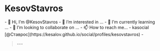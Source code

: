<h1>KesovStavros</h1>
- 👋 Hi, I’m @KesovStavros
- 👀 I’m interested in ...
- 🌱 I’m currently learning ...
- 💞️ I’m looking to collaborate on ...
- 📫 How to reach me... 
- kasocial [@Ставрос](https://kesalov.github.io/social/profiles/kesovstavros)
- <blockquote>---</blockquote>


<!---
KesovStavros/KesovStavros is a ✨ special ✨ repository because its `README.md` (this file) appears on your GitHub profile.
You can click the Preview link to take a look at your changes.
--->

